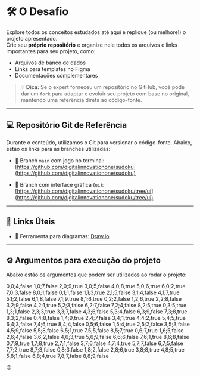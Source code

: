 # 🛠️ O Desafio

Explore todos os conceitos estudados até aqui e replique (ou melhore!) o projeto apresentado.  
Crie seu **próprio repositório** e organize nele todos os arquivos e links importantes para seu projeto, como:

- Arquivos de banco de dados
- Links para templates no Figma
- Documentações complementares

> 💡 **Dica:** Se o expert forneceu um repositório no GitHub, você pode dar um `fork` para adaptar e evoluir seu projeto com base no original, mantendo uma referência direta ao código-fonte.

---

## 💻 Repositório Git de Referência

Durante o conteúdo, utilizamos o Git para versionar o código-fonte. Abaixo, estão os links para as branches utilizadas:

- 🔗 Branch `main` com jogo no terminal:  
  [https://github.com/digitalinnovationone/sudoku](https://github.com/digitalinnovationone/sudoku)

- 🔗 Branch com interface gráfica (`ui`):  
  [https://github.com/digitalinnovationone/sudoku/tree/ui](https://github.com/digitalinnovationone/sudoku/tree/ui)

---

## 🔗 Links Úteis

- 📌 Ferramenta para diagramas: [Draw.io](https://app.diagrams.net)

---

## ⚙️ Argumentos para execução do projeto

Abaixo estão os argumentos que podem ser utilizados ao rodar o projeto:

0,0;4,false 1,0;7,false 2,0;9,true 3,0;5,false 4,0;8,true 5,0;6,true 6,0;2,true 7,0;3,false 8,0;1,false
0,1;1,false 1,1;3,true 2,1;5,false 3,1;4,false 4,1;7,true 5,1;2,false 6,1;8,false 7,1;9,true 8,1;6,true
0,2;2,false 1,2;6,true 2,2;8,false 3,2;9,false 4,2;1,true 5,2;3,false 6,2;7,false 7,2;4,false 8,2;5,true
0,3;5,true 1,3;1,false 2,3;3,true 3,3;7,false 4,3;6,false 5,3;4,false 6,3;9,false 7,3;8,true 8,3;2,false
0,4;8,false 1,4;9,true 2,4;7,false 3,4;1,true 4,4;2,true 5,4;5,true 6,4;3,false 7,4;6,true 8,4;4,false
0,5;6,false 1,5;4,true 2,5;2,false 3,5;3,false 4,5;9,false 5,5;8,false 6,5;1,true 7,5;5,false 8,5;7,true
0,6;7,true 1,6;5,false 2,6;4,false 3,6;2,false 4,6;3,true 5,6;9,false 6,6;6,false 7,6;1,true 8,6;8,false
0,7;9,true 1,7;8,true 2,7;1,false 3,7;6,false 4,7;4,true 5,7;7,false 6,7;5,false 7,7;2,true 8,7;3,false
0,8;3,false 1,8;2,false 2,8;6,true 3,8;8,true 4,8;5,true 5,8;1,false 6,8;4,true 7,8;7,false 8,8;9,false


😉
